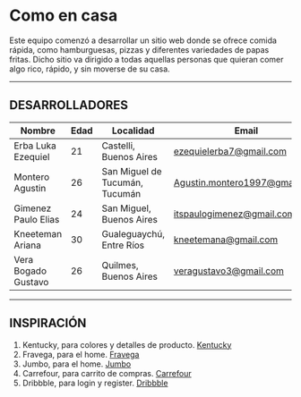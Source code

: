# **Como en casa** 

Este equipo comenzó a desarrollar un sitio web donde se ofrece comida rápida, como hamburguesas, pizzas y diferentes variedades de papas fritas. Dicho sitio va dirigido a todas aquellas personas que quieran comer algo rico, rápido, y sin moverse de su casa.
- - -

## DESARROLLADORES

Nombre | Edad | Localidad | Email
-------|------|-----------|------
Erba Luka Ezequiel | 21 | Castelli, Buenos Aires | ezequielerba7@gmail.com
Montero Agustin | 26 | San Miguel de Tucumán, Tucumán | Agustin.montero1997@gmail.com
Gimenez Paulo Elias  | 24 | San Miguel, Buenos Aires | itspaulogimenez@gmail.com
Kneeteman Ariana | 30 | Gualeguaychú, Entre Ríos | kneetemana@gmail.com
Vera Bogado Gustavo | 26 | Quilmes, Buenos Aires | veragustavo3@gmail.com
- - -

## INSPIRACIÓN
1. Kentucky, para colores y detalles de producto. [Kentucky](https://kentucky.com.ar/)
2. Fravega, para el home. [Fravega](https://www.fravega.com/)
3. Jumbo, para el home. [Jumbo](https://www.jumbo.com.ar/)
4. Carrefour, para carrito de compras. [Carrefour](https://www.carrefour.com.ar/)
5. Dribbble, para login y register. [Dribbble](https://dribbble.com/signup/new)